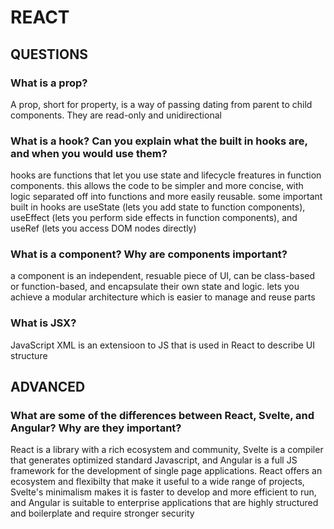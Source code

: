 # REACT
## QUESTIONS
### What is a prop?
A prop, short for property, is a way of passing dating from parent to child components. They are read-only and unidirectional 
### What is a hook? Can you explain what the built in hooks are, and when you would use them?
hooks are functions that let you use state and lifecycle freatures in function components. this allows the code to be simpler and more concise, with logic separated off into functions and more easily reusable. some important built in hooks are useState (lets you add state to function components), useEffect (lets you perform side effects in function components), and useRef (lets you access DOM nodes directly) 
### What is a component? Why are components important?
a component is an independent, resuable piece of UI, can be class-based or function-based, and encapsulate their own state and logic. lets you achieve a modular architecture which is easier to manage and reuse parts 
### What is JSX?
JavaScript XML is an extensioon to JS that is used in React to describe UI structure
## ADVANCED
### What are some of the differences between React, Svelte, and Angular? Why are they important?

React is a library with a rich ecosystem and community, Svelte is a compiler that generates optimized standard Javascript, and Angular is a full JS framework for the development of single page applications.
React offers an ecosystem and flexibilty that make it useful to a wide range of projects, Svelte's minimalism makes it is faster to develop and more efficient to run, and Angular is suitable to enterprise applications that are highly structured and boilerplate and require stronger security 
